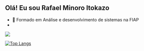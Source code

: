 ## Olá! Eu sou Rafael Minoro Itokazo
- 🏫 Formado em Análise e desenvolvimento de sistemas na FIAP
- 
<picture>
  <source
    srcset="https://github-readme-stats.vercel.app/api?username=Rminoro&show_icons=true&theme=tokyonight"
    media="(prefers-color-scheme: dark)"
  />
  <source
    srcset="https://github-readme-stats.vercel.app/api?username=Rminoro&show_icons=true"
    media="(prefers-color-scheme: tokyonight), (prefers-color-scheme: no-preference)"
  />
  <img src="https://github-readme-stats.vercel.app/api?username=Rminoro&show_icons=true" />
</picture>

[![Top Langs](https://github-readme-stats.vercel.app/api/top-langs/?username=Rminoro&layout=donut&theme=tokyonight)](https://github.com/Rminoro/github-readme-stats)


